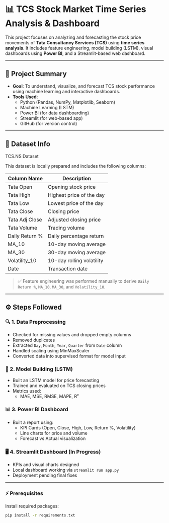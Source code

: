 # 📊 TCS Stock Market Time Series Analysis & Dashboard

This project focuses on analyzing and forecasting the stock price movements of **Tata Consultancy Services (TCS)** using **time series analysis**. It includes feature engineering, model building (LSTM), visual dashboards using **Power BI**, and a Streamlit-based web dashboard.

---

## 🧾 Project Summary

- **Goal**: To understand, visualize, and forecast TCS stock performance using machine learning and interactive dashboards.
- **Tools Used**:
  - Python (Pandas, NumPy, Matplotlib, Seaborn)
  - Machine Learning (LSTM)
  - Power BI (for data dashboarding)
  - Streamlit (for web-based app)
  - GitHub (for version control)

---

## 📁 Dataset Info
TCS.NS Dataset

This dataset is locally prepared and includes the following columns:

| Column Name           | Description                        |
|-----------------------|------------------------------------|
| Tata Open             | Opening stock price                |
| Tata High             | Highest price of the day           |
| Tata Low              | Lowest price of the day            |
| Tata Close            | Closing price                      |
| Tata Adj Close        | Adjusted closing price             |
| Tata Volume           | Trading volume                     |
| Daily Return %        | Daily percentage return            |
| MA_10                 | 10-day moving average              |
| MA_30                 | 30-day moving average              |
| Volatility_10         | 10-day rolling volatility          |
| Date                  | Transaction date                   |

> ✅ Feature engineering was performed manually to derive `Daily Return %`, `MA_10`, `MA_30`, and `Volatility_10`.

---

## ⚙️ Steps Followed

### 🔍 1. Data Preprocessing
- Checked for missing values and dropped empty columns
- Removed duplicates
- Extracted `Day`, `Month`, `Year`, `Quarter` from `Date` column
- Handled scaling using MinMaxScaler
- Converted data into supervised format for model input

### 🤖 2. Model Building (LSTM)
- Built an LSTM model for price forecasting
- Trained and evaluated on TCS closing prices
- Metrics used:
  - MAE, MSE, RMSE, MAPE, R²

### 📊 3. Power BI Dashboard
- Built a report using:
  - KPI Cards (Open, Close, High, Low, Return %, Volatility)
  - Line charts for price and volume
  - Forecast vs Actual visualization

### 🖥️ 4. Streamlit Dashboard (In Progress)
- KPIs and visual charts designed
- Local dashboard working via `streamlit run app.py`
- Deployment pending final fixes

---

### ⚡ Prerequisites

Install required packages:

```bash
pip install -r requirements.txt




